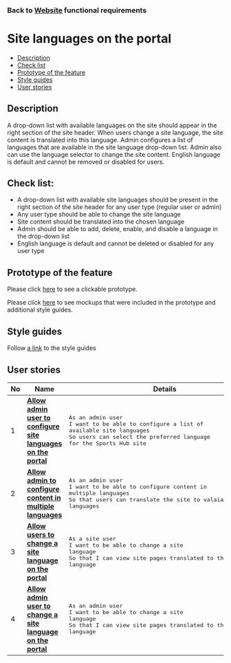 ### Back to [Website](/sports_hub_portal/web_application_features/web_application_features_list/README.md) functional requirements

# Site languages on the portal

- [Description](#description)
- [Check list](#check-list)
- [Prototype of the feature](#prototype-of-the-feature)
- [Style guides](#style-guides)
- [User stories](#user-stories)

## Description

A drop-down list with available languages on the site should appear in the right section of the site header. When users change a site language, the site content is translated into this language. 
Admin configures a list of languages that are available in the site language drop-down list.
Admin also can use the language selector to change the site content. English language is default and cannot be removed or disabled for users.

## Check list:

- A drop-down list with available site languages should be present in the right section of the site header for any user type (regular user or admin)
- Any user type should be able to change the site language
- Site content should be translated into the chosen language
- Admin should be able to add, delete, enable, and disable a language in the drop-down list
- English language is default and cannot be deleted or disabled for any user type

## Prototype of the feature

Please click [here](https://www.figma.com/proto/r4rCFsgZLTI77lroZSQynb/Site-Languages?node-id=0%3A1075&viewport=406%2C-1586%2C0.2511744797229767&scaling=min-zoom) to see a clickable prototype.

Please click [here](https://www.figma.com/file/r4rCFsgZLTI77lroZSQynb/Site-Languages?node-id=0%3A1) to see mockups that were included in the prototype and additional style guides.

## Style guides

Follow [a link](https://www.figma.com/proto/0zkkf5WC77OSpvyD6YXpFE/Style-guides?page-id=0%3A1&node-id=19%3A5368&viewport=266%2C48%2C0.54&scaling=min-zoom&starting-point-node-id=19%3A5368) to the style guides

## User stories

No           |      Name     |   Details
------------ | ------------- | -------------
1 |[**Allow admin user to configure site languages on the portal**](/sports_hub_portal/web_application_features/site_languages/user_stories/configure_site_languages/README.md)|<pre>As an admin user<br>I want to be able to configure a list of available site languages<br>So users can select the preferred language for the Sports Hub site</pre>
2 |[**Allow admin to configure content in multiple languages**](/sports_hub_portal/web_application_features/site_languages/user_stories/content_internationalization/README.md)|<pre>As an admin user<br>I want to be able to configure content in multiple languages<br>So that users can translate the site to valaiable languages</pre>
3 |[**Allow users to change a site language on the portal**](/sports_hub_portal/web_application_features/site_languages/user_stories/site_language_dropdown/README.md)|<pre>As a site user<br>I want to be able to change a site language<br>So that I can view site pages translated to the preferred language</pre>
4 |[**Allow admin user to change a site language on the portal**](/sports_hub_portal/web_application_features/site_languages/user_stories/admin_side_site_language_dropdown/README.md)|<pre>As an admin user<br>I want to be able to change a site language<br>So that I can view site pages translated to the preferred language</pre>
